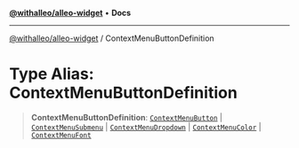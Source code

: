 [**@withalleo/alleo-widget**](../README.md) • **Docs**

***

[@withalleo/alleo-widget](../globals.md) / ContextMenuButtonDefinition

# Type Alias: ContextMenuButtonDefinition

> **ContextMenuButtonDefinition**: [`ContextMenuButton`](../interfaces/ContextMenuButton.md) \| [`ContextMenuSubmenu`](../interfaces/ContextMenuSubmenu.md) \| [`ContextMenuDropdown`](../interfaces/ContextMenuDropdown.md) \| [`ContextMenuColor`](../interfaces/ContextMenuColor.md) \| [`ContextMenuFont`](../interfaces/ContextMenuFont.md)
